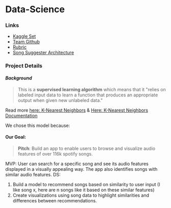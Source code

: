 # Data-Science

### Links

- [Kaggle Set](https://www.kaggle.com/tomigelo/spotify-audio-features)
- [Team Github](https://trello.com/c/i2p8e44L/5-ml-engineers)
- [Rubric](https://www.notion.so/Data-Science-Unit-4-814c17e421334cd8b3d2867d1d49f541)
- [Song Suggester Architecture](https://www.notion.so/Spotify-Song-Suggester-0fd8e64d69c54e03a7884eec81885dbc)

### Project Details

 #### *Background*

> This is a **supervised learning algorithm** which means that it "relies on labeled input data to learn a function that produces an appropriate output when given new unlabeled data."

Read more [here: K-Nearest Neighbors](https://towardsdatascience.com/machine-learning-basics-with-the-k-nearest-neighbors-algorithm-6a6e71d01761) &  [Here: K-Nearest Neighbors Documentation](https://scikit-learn.org/stable/modules/neighbors.html)


We chose this model because:


#### **Our Goal**:

> **Pitch**: Build an app to enable users to browse and visualize audio features of over 116k spotify songs.

MVP: User can search for a specific song and see its audio features displayed in a visually appealing way. The app also identifies songs with similar audio features.
DS:
1. Build a model to recommend songs based on similarity to user input (I like song x, here are n songs like it based on these similar features)
2. Create visualizations using song data to highlight similarities and differences between recommendations.
